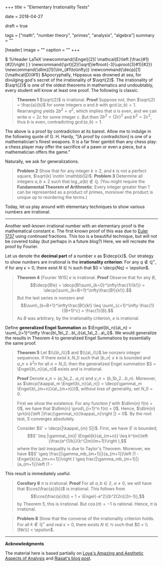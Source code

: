 +++
title = "Elementary Irrationality Tests"

date = 2018-04-27

draft = true

tags = ["math", "number theory", "primes", "analysis", "algebra"]
summary = ""

[header]
image = ""
caption = ""
+++

$ %Header LaTeX
\newcommand{\Engel}\[2\]{ \mathcal{E}\left \[\frac{#1}{#2}\right \] }
\newcommand{\prt}\[2\]{\sqrt\[\leftroot{-3}\uproot{3}#1\]{#2}}
\newcommand{\dlim}\[1\]{\lim\_{#1\to\infty}}
\newcommand{\decp}\[1\]{\mathcal{D}(#1)}
$Apocryphally, Hippasus was drowned at sea, for divulging god's secret of the irrationality of $\sqrt{2}$. The irrationality of $\sqrt{2}$ is one of the oldest theorems in mathematics and undoubtably, every student will know at least one proof. The following is classic.

>**Theorem 1** $\sqrt{2}$ is irrational.
>**Proof** Suppose not, then $\sqrt{2} = \frac{a}{b}$ for some integers $a$ and $b$ with $\gcd(a,b) = 1$. Rearranging yields $2b^2 = a^2$, which implies that $a$ is even, and we can write $a = 2c$ for some integer $c$. But then $2b^2 = (2c)^2$ and $b^2 = 2c^2$, thus $b$ is even, contradicting $\gcd(a,b) = 1$.

The above is a proof by contradiction at its barest. Allow me to indulge in the following quote of G. H. Hardy, "\[A proof by contradiction\] is one of a mathematician's finest weapons. It is a far finer gambit than any chess play: a chess player may offer the sacrifice of a pawn or even a piece, but a mathematician offers the game."

Naturally, we ask for generalizations.

>**Problem 2** Show that for any integer $k \geq 2$, and $k$ is not a perfect square, $\sqrt{k} \notin \mathbb{Q}$.
>**Problem 3** Determine all integers $a, b \geq 2$ such that $\log\_a(b) \notin \mathbb{Q}$. (You might require the **Fundamental Theorem of Arithmetic**: Every integer greater than 1 can be represented as a product of primes, moreover the product is unique up to reordering the terms.)

Today, let us play around with elementary techniques to show various numbers are irrational.

---

Another well-known irrational number with an elementary proof is the mathematical constant $e$. The first known proof of this was due to [Euler 1737](http://eulerarchive.maa.org/pages/E071.html) using continued fractions. This too is a beautiful technique, but will not be covered today (but perhaps in a future blog?) Here, we will recreate the proof by Fourier.


Let us denote the **decimal part** of a number $x$ as $\decp{x}$. Our strategy to show numbers are irrational is the **irrationality criterion**: For any $q \notin \mathbb{Q}^+$, if for any $\epsilon > 0$, there exist $N \in \mathbb{N}$ such that $0 < \decp{Nq} < \epsilon$.

>**Theorem 4** \[Fourier 1815\] $e$ is irrational.
>**Proof** Observe that for any $B$, $$\decp{B!e} = \decp{B!\sum\_{k=0}^\infty\frac{1}{k!}} = \decp{\sum\_{k=B+1}^\infty\frac{B!}{k!}}.$$ But the last series is nonzero and $$\sum\_{k=B+1}^\infty\frac{B!}{k!} \leq \sum\_{c=1}^\infty \frac{1}{(B+1)^c} = \frac{1}{B}.$$ As $B$ was arbitrary, by the irrationality criterion, $e$ is irrational.

Define **generalized Engel Summation** as $\Engel{b\_n}{a\_n} = \sum\_{i=1}^\infty \frac{b\_1b\_2...b\_i}{a\_1a\_2...a\_i}$. We would generalize the results in Theorem 4 to generalized Engel Summations by essentially the same proof.

>**Theorem 5** Let $\\{b\_i\\}$ and $\\{a\_i\\}$ be nonzero integer sequences. If there exist $k, N\_0$ such that $|b\_n| \leq k$ is bounded and $a\_n \geq k^2n$ for all $n > N\_0$, then the generalized Engel summation $S = \Engel{b\_n}{a\_n}$ exists and is irrational.
>
>**Proof** Denote $\kappa\_n = (a\_1a\_2...a\_n)$ and $\gamma\_n = (b\_1b\_2...b\_n)$. Moreover, as $\decp{\kappa\_m \Engel{b\_n}{a\_n}} = \decp{\gamma\_m \Engel{b\_{m+n}}{a\_{m+n}}}$, without loss of generality, set $N\_0 = 0$.
>
>First we show the existence. For any function $f$ with $\dlim{n} f(n) = 0$, we have that $\dlim{n} \prod\_{i=1}^n f(n) = 0$. Hence, $\dlim{n} \prt{n}{\left |\frac{\gamma\_n}{\kappa\_n}\right |} = 0$. By the root test, $S$ converges absolutely.
>
>Consider $S' = \decp{|\kappa\_{m} S|}$. First, we have $S'$ is bounded, $$S' \leq |\gamma\_{m}| \Engel{k}{a\_{m+n}} \leq k^{m}\left (\frac{e^{1/k}}{k^{2m}(m+1)}\right ),$$ where the last inequality is due to Taylor's Theorem. Moreover, we have $$S' \geq \frac{|\gamma\_mb\_{m+1}|}{a\_{m+1}}\left (1 - \Engel{k}{a\_{m+n+1}}\right ) \geq frac{|\gamma\_mb\_{m+1}|}{a\_{m+1}}\left (1 - 

<!---
Discuss assumptions. Sylvester Sequence.
The assumption is necessary as $\Engel{1}{k} = \frac{1}{k-1}$.
-->
This result is immediately useful.

>**Corollary 6** $\pi$ is irrational.
>**Proof** For all $a,b \in \mathbb{Z}$, $a \neq 0$, we will have that $\cos(\frac{a}{b})$ is irrational. This follows from $$\cos(\frac{a}{b}) = 1 + \Engel{-a^2}{b^2(2n)(2n-1)},$$ by Theorem 5, this is irrational. But $\cos(\pi) = -1$ is rational. Hence, $\pi$ is irrational.

>**Problem 8** Show that the converse of the irrationality criterion holds. For all $k \notin \mathbb{Q}^+$ and real $\epsilon > 0$, there exists $N \in \mathbb{N}$ such that $0 < \\{Nk\\} < \epsilon$.

---
**Acknowledgments**

The material here is based partially on [Loya's Amazing and Aesthetic Aspects of Analysis](https://www.amazon.com/Amazing-Aesthetic-Analysis-Undergraduate-Mathematics/dp/1493967932) and [Riasat's blog post](https://sriasat.wordpress.com/2013/03/19/an-irrationality-criterion/).

